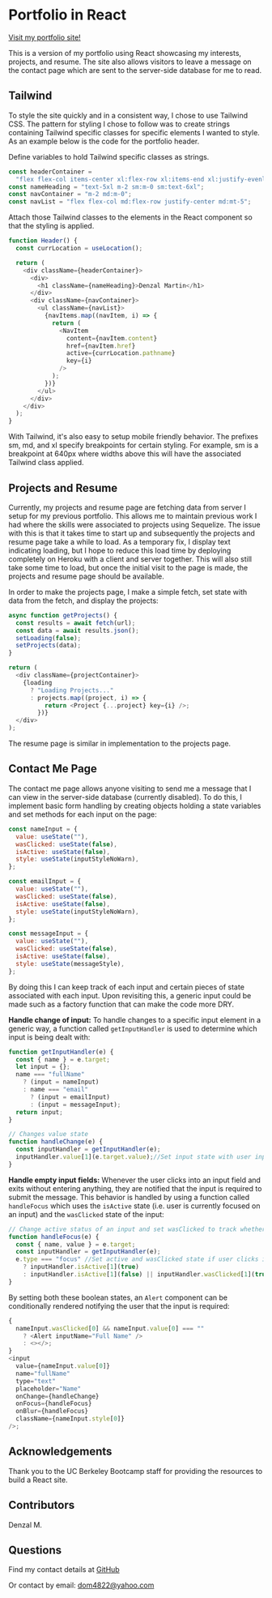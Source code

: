 # Portfolio in React

[Visit my portfolio site!](https://dmartin4820.github.io/)

This is a version of my portfolio using React showcasing my interests, projects, and resume. The site also allows visitors to leave a message on the contact page which are sent to the server-side database for me to read.

## Tailwind

To style the site quickly and in a consistent way, I chose to use Tailwind CSS. The pattern for styling I chose to follow was to create strings containing Tailwind specific classes for specific elements I wanted to style. As an example below is the code for the portfolio header. 


Define variables to hold Tailwind specific classes as strings.
```javascript
const headerContainer =
  "flex flex-col items-center xl:flex-row xl:items-end xl:justify-evenly bg-green-300 sm:p-10 text-white";
const nameHeading = "text-5xl m-2 sm:m-0 sm:text-6xl";
const navContainer = "m-2 md:m-0";
const navList = "flex flex-col md:flex-row justify-center md:mt-5";
```
Attach those Tailwind classes to the elements in the React component so that the styling is applied.
```javascript
function Header() {
  const currLocation = useLocation();

  return (
    <div className={headerContainer}>
      <div>
        <h1 className={nameHeading}>Denzal Martin</h1>
      </div>
      <div className={navContainer}>
        <ul className={navList}>
          {navItems.map((navItem, i) => {
            return (
              <NavItem
                content={navItem.content}
                href={navItem.href}
                active={currLocation.pathname}
                key={i}
              />
            );
          })}
        </ul>
      </div>
    </div>
  );
}
```

With Tailwind, it's also easy to setup mobile friendly behavior. The prefixes sm, md, and xl specify breakpoints for certain styling. For example, sm is a breakpoint at 640px where widths above this will have the associated Tailwind class applied.

## Projects and Resume

Currently, my projects and resume page are fetching data from server I setup for my previous portfolio. This allows me to maintain previous work I had where the skills were associated to projects using Sequelize. The issue with this is that it takes time to start up and subsequently the projects and resume page take a while to load. As a temporary fix, I display text indicating loading, but I hope to reduce this load time by deploying completely on Heroku with a client and server together. This will also still take some time to load, but once the initial visit to the page is made, the projects and resume page should be available.

In order to make the projects page, I make a simple fetch, set state with data from the fetch, and display the projects:

```javascript
async function getProjects() {
  const results = await fetch(url);
  const data = await results.json();
  setLoading(false);
  setProjects(data);
}
```

```javascript
return (
  <div className={projectContainer}>
    {loading
      ? "Loading Projects..."
      : projects.map((project, i) => {
          return <Project {...project} key={i} />;
        })}
  </div>
);
```

The resume page is similar in implementation to the projects page.

## Contact Me Page

The contact me page allows anyone visiting to send me a message that I can view in the server-side database (currently disabled). To do this, I implement basic form handling by creating objects holding a state variables and set methods for each input on the page:

```javascript
const nameInput = {
  value: useState(""),
  wasClicked: useState(false),
  isActive: useState(false),
  style: useState(inputStyleNoWarn),
};

const emailInput = {
  value: useState(""),
  wasClicked: useState(false),
  isActive: useState(false),
  style: useState(inputStyleNoWarn),
};

const messageInput = {
  value: useState(""),
  wasClicked: useState(false),
  isActive: useState(false),
  style: useState(messageStyle),
};
```
By doing this I can keep track of each input and certain pieces of state associated with each input. Upon revisiting this, a generic input could be made such as a factory function that can make the code more DRY. 

**Handle change of input:**
To handle changes to a specific input element in a generic way, a function called `getInputHandler` is used to determine which input is being dealt with:

```javascript
function getInputHandler(e) {
  const { name } = e.target;
  let input = {};
  name === "fullName"
    ? (input = nameInput)
    : name === "email"
      ? (input = emailInput)
      : (input = messageInput);
  return input;
}

// Changes value state
function handleChange(e) {
  const inputHandler = getInputHandler(e);
  inputHandler.value[1](e.target.value);//Set input state with user input
}
```

**Handle empty input fields:**
Whenever the user clicks into an input field and exits without entering anything, they are notified that the input is required to submit the message. This behavior is handled by using a function called `handleFocus` which uses the `isActive` state (i.e. user is currently focused on an input) and the `wasClicked` state of the input:

```javascript
// Change active status of an input and set wasClicked to track whether error is displayed
function handleFocus(e) {
  const { name, value } = e.target;
  const inputHandler = getInputHandler(e);
  e.type === "focus" //Set active and wasClicked state if user clicks into input element
    ? inputHandler.isActive[1](true)
    : inputHandler.isActive[1](false) || inputHandler.wasClicked[1](true);
}
```

By setting both these boolean states, an `Alert` component can be conditionally rendered notifying the user that the input is required:

```javascript
{
  nameInput.wasClicked[0] && nameInput.value[0] === "" 
    ? <Alert inputName="Full Name" /> 
    : <></>;
}
<input
  value={nameInput.value[0]}
  name="fullName"
  type="text"
  placeholder="Name"
  onChange={handleChange}
  onFocus={handleFocus}
  onBlur={handleFocus}
  className={nameInput.style[0]}
/>;
```

## Acknowledgements

Thank you to the UC Berkeley Bootcamp staff for providing the resources to build a React site.

## Contributors

Denzal M.

## Questions

Find my contact details at [GitHub](https://github.com/dmartin4820)

Or contact by email: dom4822@yahoo.com
